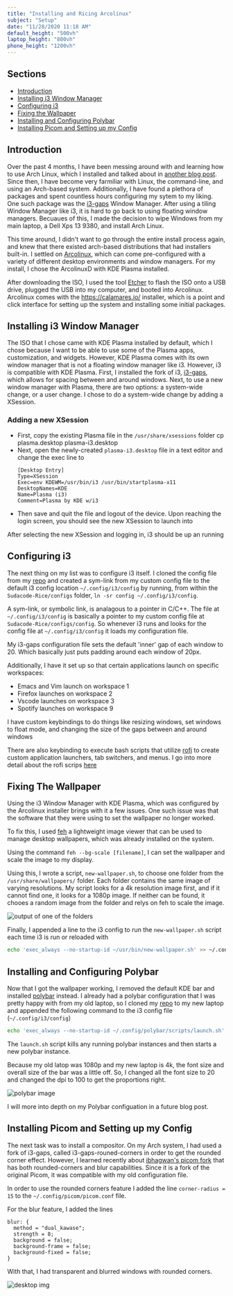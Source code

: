 ```yaml
---
title: "Installing and Ricing Arcolinux"
subject: "Setup"
date: "11/28/2020 11:18 AM"
default_height: "500vh"
laptop_height: "800vh"
phone_height: "1200vh"
---
```


## Sections

- [Introduction](#introduction)
- [Installing i3 Window Manager](#install-i3)
- [Configuring i3](#configure-i3)
- [Fixing the Wallpaper](#fixing-wallpaper)
- [Installing and Configuring Polybar](#install-polybar)
- [Installing Picom and Setting up my Config](#install-picom)

## Introduction <a name="introduction"></a>

Over the past 4 months, I have been messing around with and learning how to use
Arch Linux, which I installed and talked about in [another blog post]().  Since
then, I have become very farmiliar with Linux, the command-line, and using an
Arch-based system.  Additionally, I have found a plethora of packages and spent
countless hours configuring my sytem to my liking.  One such package was the
[i3-gaps](https://github.com/Airblader/i3) Window Manager.  After using a tiling
Window Manager like i3, it is hard to go back to using floating window managers.
Becuaues of this, I made the decision to wipe Windows from my main laptop, a
Dell Xps 13 9380, and install Arch Linux.

This time around, I didn't want to go through the entire install process again,
and knew that there existed arch-based distributions that had installers
built-in.  I settled on [Arcolinux](https://arcolinux.com/), which can come
pre-configured with a variety of different desktop environments and window
managers.  For my install, I chose the ArcolinuxD with KDE Plasma installed.

After downloading the ISO, I used the tool
[Etcher](https://www.balena.io/etcher/) to flash the ISO onto a USB drive,
plugged the USB into my computer, and booted into Arcolinux.  Arcolinux comes
with the https://calamares.io/ installer, which is a point and click interface
for setting up the system and installing some initial packages.

## Installing i3 Window Manager <a name="install-i3"></a>

The ISO that I chose came with KDE Plasma installed by default, which I chose
because I want to be able to use some of the Plasma apps, customization, and
widgets.  However, KDE Plasma comes with its own window manager that is not a
floating window manager like i3.  However, i3 is compatible with KDE Plasma.
First, I installed the fork of i3, [i3-gaps](https://github.com/Airblader/i3),
which allows for spacing between and around windows.  Next, to use a new window
manager with Plasma, there are two options: a system-wide change, or a user
change.  I chose to do a system-wide change by adding a XSession.

### Adding a new XSession

* First, copy the existing Plasma file in the `/usr/share/xsessions` folder
  cp plasma.desktop plasma-i3.desktop
* Next, open the newly-created `plasma-i3.desktop` file in a text editor and
    change the exec line to
  ```
  [Desktop Entry]
  Type=XSession
  Exec=env KDEWM=/usr/bin/i3 /usr/bin/startplasma-x11
  DesktopNames=KDE
  Name=Plasma (i3)
  Comment=Plasma by KDE w/i3
  ```
* Then save and quit the file and logout of the device.  Upon reaching the login
    screen, you should see the new XSession to launch into

After selecting the new XSession and logging in, i3 should be up an running

## Configuring i3 <a name="configure-i3"></a>

The next thing on my list was to configure i3 itself.  I cloned the config file
from my [repo](https://github.com/ksyasuda/Sudacode-Rice) and created a sym-link
from my custom config file to the default i3 config location `~/.config/i3/config`
by running, from within the `Sudacode-Rice/configs` folder, `ln -sr config ~/.config/i3/config`.

A sym-link, or symbolic link, is analagous to a pointer in C/C++.  The file at
`~/.config/i3/config` is basically a pointer to my custom config file at
`Sudacode-Rice/configs/config`.  So whenever i3 runs and looks for the config
file at `~/.config/i3/config` it loads my configuration file.

My i3-gaps configuration file sets the default 'inner' gap of each window to 20.
Which basically just puts padding around each window of 20px.

Additionally, I have it set up so that certain applications launch on specific workspaces:
- Emacs and Vim launch on workspace 1
- Firefox launches on workspace 2
- Vscode launches on workspace 3
- Spotify launches on workspace 9

I have custom keybindings to do things like resizing windows, set windows
to float mode, and changing the size of the gaps between and around windows

There are also keybinding to execute bash scripts that utilize [rofi](https://github.com/davatorium/rofi)
to create custom application launchers, tab switchers, and menus.  I go into
more detail about the rofi scrips [here](#rofi-scripts)

## Fixing The Wallpaper <a name="fixing-wallpaper"></a>

Using the i3 Window Manager with KDE Plasma, which was configured by the
Arcolinux installer brings with it a few issues.  One such issue was that the
software that they were using to set the wallpaper no longer worked.

To fix this, I used [feh](https://wiki.archlinux.org/index.php/feh) a
lightweight image viewer that can be used to manage desktop wallpapers, which was
already installed on the system.

Using the command `feh --bg-scale [filename]`, I can set the wallpaper and scale
the image to my display.

Using this, I wrote a script, `new-wallpaper.sh`, to choose one folder from the
`/usr/share/wallpapers/` folder.  Each folder contains the same image of varying
resolutions.  My script looks for a 4k resolution image first, and if it cannot
find one, it looks for a 1080p image.  If neither can be found, it chooes a
random image from the folder and relys on feh to scale the image.

![output of one of the folders](https://i.imgur.com/vjiEYxD.png)

Finally, I appended a line to the i3 config to run the `new-wallpaper.sh` script
each time i3 is run or reloaded with
```bash
echo 'exec_always --no-startup-id ~/usr/bin/new-wallpaper.sh' >> ~/.config/i3/config
```

## Installing and Configuring Polybar <a name="install-polybar"></a>

Now that I got the wallpaper working, I removed the default KDE bar and
installed [polybar](https://github.com/polybar/polybar) instead.  I already had
a polybar configuration that I was pretty happy with from my old laptop, so I
cloned my [repo](https://github.com/ksyasuda/Sudacode-Rice) to my new laptop and
appended the following command to the i3 config file (`~/.config/i3/config`)
```bash
echo 'exec_always --no-startup-id ~/.config/polybar/scripts/launch.sh'
```

The `launch.sh` script kills any running polybar instances and then starts a new
polybar instance.

Because my old latop was 1080p and my new laptop is 4k, the font size and
overall size of the bar was a little off.  So, I changed all the font size to 20 and changed the dpi to 100 to get the proportions right.

![polybar image](https://i.imgur.com/CJpuEWs.png)

I will more into depth on my Polybar configuation in a future blog post.

## Installing Picom and Setting up my Config <a name="install-picom"></a>

The next task was to install a compositor.  On my Arch system, I had used a fork of
i3-gaps, called i3-gaps-rouned-corners in order to get the rounded corner
effect.  However, I learned recently about [ibhagwan's picom fork](https://github.com/ibhagwan/picom) that has both
rounded-corners and blur capabilities.  Since it is a fork of the original
Picom, it was compatible with my old configuration file.

In order to use the rounded corners feature I added the line `corner-radius = 15`
to the `~/.config/picom/picom.conf` file.

For the blur feature, I added the lines
```
blur: {
  method = "dual_kawase";
  strength = 8;
  background = false;
  background-frame = false;
  background-fixed = false;
}
```

With that, I had transparent and blurred windows with rounded corners.

![desktop img](https://i.imgur.com/HJ472NZ.png)
